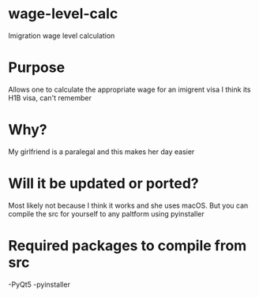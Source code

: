 # wage-level-calc
Imigration wage level calculation

# Purpose
Allows one to calculate the appropriate wage for an imigrent visa 
I think its H1B visa, can't remember

# Why?
My girlfriend is a paralegal and this makes her day easier

# Will it be updated or ported?
Most likely not because I think it works and she uses macOS.
But you can compile the src for yourself to any paltform using pyinstaller

# Required packages to compile from src
-PyQt5
-pyinstaller
